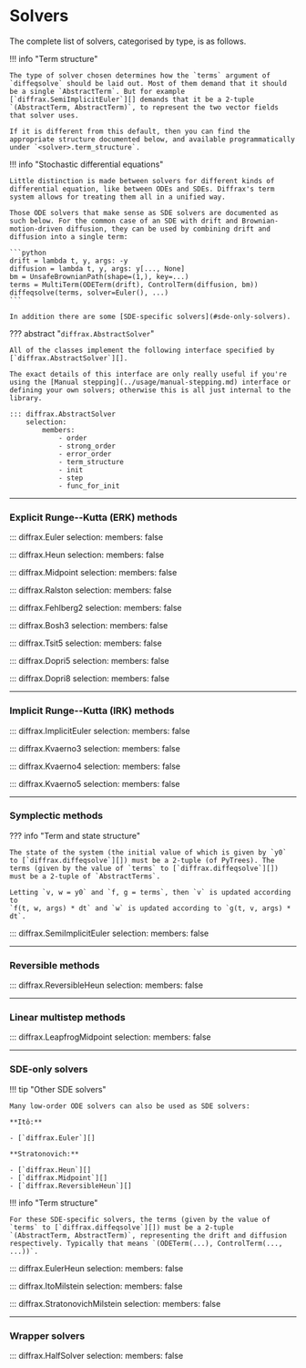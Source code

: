 # Solvers

The complete list of solvers, categorised by type, is as follows.

!!! info "Term structure"

    The type of solver chosen determines how the `terms` argument of `diffeqsolve` should be laid out. Most of them demand that it should be a single `AbstractTerm`. But for example [`diffrax.SemiImplicitEuler`][] demands that it be a 2-tuple `(AbstractTerm, AbstractTerm)`, to represent the two vector fields that solver uses.

    If it is different from this default, then you can find the appropriate structure documented below, and available programmatically under `<solver>.term_structure`.

!!! info "Stochastic differential equations"

    Little distinction is made between solvers for different kinds of differential equation, like between ODEs and SDEs. Diffrax's term system allows for treating them all in a unified way.

    Those ODE solvers that make sense as SDE solvers are documented as such below. For the common case of an SDE with drift and Brownian-motion-driven diffusion, they can be used by combining drift and diffusion into a single term:

    ```python
    drift = lambda t, y, args: -y
    diffusion = lambda t, y, args: y[..., None]
    bm = UnsafeBrownianPath(shape=(1,), key=...)
    terms = MultiTerm(ODETerm(drift), ControlTerm(diffusion, bm))
    diffeqsolve(terms, solver=Euler(), ...)
    ```

    In addition there are some [SDE-specific solvers](#sde-only-solvers).


??? abstract "`diffrax.AbstractSolver`"

    All of the classes implement the following interface specified by [`diffrax.AbstractSolver`][].

    The exact details of this interface are only really useful if you're using the [Manual stepping](../usage/manual-stepping.md) interface or defining your own solvers; otherwise this is all just internal to the library.

    ::: diffrax.AbstractSolver
        selection:
            members:
                - order
                - strong_order
                - error_order
                - term_structure
                - init
                - step
                - func_for_init

---

### Explicit Runge--Kutta (ERK) methods

::: diffrax.Euler
    selection:
        members: false

::: diffrax.Heun
    selection:
        members: false

::: diffrax.Midpoint
    selection:
        members: false

::: diffrax.Ralston
    selection:
        members: false

::: diffrax.Fehlberg2
    selection:
        members: false

::: diffrax.Bosh3
    selection:
        members: false

::: diffrax.Tsit5
    selection:
        members: false

::: diffrax.Dopri5
    selection:
        members: false

::: diffrax.Dopri8
    selection:
        members: false

---

### Implicit Runge--Kutta (IRK) methods

::: diffrax.ImplicitEuler
    selection:
        members: false

::: diffrax.Kvaerno3
    selection:
        members: false

::: diffrax.Kvaerno4
    selection:
        members: false

::: diffrax.Kvaerno5
    selection:
        members: false

---

### Symplectic methods

??? info "Term and state structure"

    The state of the system (the initial value of which is given by `y0` to [`diffrax.diffeqsolve`][]) must be a 2-tuple (of PyTrees). The terms (given by the value of `terms` to [`diffrax.diffeqsolve`][]) must be a 2-tuple of `AbstractTerms`.
    
    Letting `v, w = y0` and `f, g = terms`, then `v` is updated according to
    `f(t, w, args) * dt` and `w` is updated according to `g(t, v, args) * dt`.

::: diffrax.SemiImplicitEuler
    selection:
        members: false

---

### Reversible methods

::: diffrax.ReversibleHeun
    selection:
        members: false

---

### Linear multistep methods

::: diffrax.LeapfrogMidpoint
    selection:
        members: false

---

### SDE-only solvers

!!! tip "Other SDE solvers"

    Many low-order ODE solvers can also be used as SDE solvers:

    **Itô:**

    - [`diffrax.Euler`][]

    **Stratonovich:**

    - [`diffrax.Heun`][]
    - [`diffrax.Midpoint`][]
    - [`diffrax.ReversibleHeun`][]

!!! info "Term structure"

    For these SDE-specific solvers, the terms (given by the value of `terms` to [`diffrax.diffeqsolve`][]) must be a 2-tuple `(AbstractTerm, AbstractTerm)`, representing the drift and diffusion respectively. Typically that means `(ODETerm(...), ControlTerm(..., ...))`.

::: diffrax.EulerHeun
    selection:
        members: false

::: diffrax.ItoMilstein
    selection:
        members: false

::: diffrax.StratonovichMilstein
    selection:
        members: false

---

### Wrapper solvers

::: diffrax.HalfSolver
    selection:
        members: false
